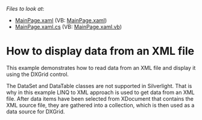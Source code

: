 <!-- default file list -->
*Files to look at*:

* [MainPage.xaml](./CS/DataFromXML/MainPage.xaml) (VB: [MainPage.xaml](./VB/DataFromXML/MainPage.xaml))
* [MainPage.xaml.cs](./CS/DataFromXML/MainPage.xaml.cs) (VB: [MainPage.xaml.vb](./VB/DataFromXML/MainPage.xaml.vb))
<!-- default file list end -->
# How to display data from an XML file


<p>This example demonstrates how to read data from an XML file and display it using the DXGrid control.</p><p>The DataSet and DataTable classes are not supported in Silverlight. That is why in this example LINQ to XML approach is used to get data from an XML file. After data items have been selected from XDocument that contains the XML source file, they are gathered into a collection, which is then used as a data source for DXGrid.<br />
</p>

<br/>


